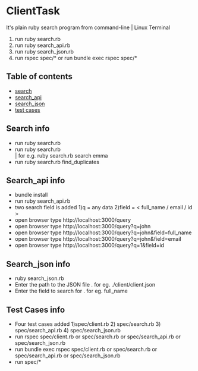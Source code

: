 # ClientTask
 It's plain ruby search program from command-line | Linux Terminal
 1) run ruby search.rb
 2) run ruby search_api.rb
 3) run ruby search_json.rb
 4) run rspec spec/* or run bundle exec rspec spec/*

## Table of contents
* [search](#search-info)
* [search_api](#search_api-info)
* [search_json](#search_json-info)
* [test cases](#test_cases-info)

## Search info
* run ruby search.rb
* run ruby search.rb <search> <search data> | for e.g. ruby search.rb search emma
* run ruby search.rb find_duplicates

## Search_api info
* bundle install
* run ruby search_api.rb
* two search field is added 1)q = any data 2)field = < full_name / email / id >
* open browser type http://localhost:3000/query
* open browser type http://localhost:3000/query?q=john
* open browser type http://localhost:3000/query?q=john&field=full_name
* open browser type http://localhost:3000/query?q=john&field=email
* open browser type http://localhost:3000/query?q=1&field=id

## Search_json info
* ruby search_json.rb
* Enter the path to the JSON file . for eg. ./client/client.json
* Enter the field to search for . for eg. full_name

## Test Cases info
* Four test cases added 1)spec/client.rb 2) spec/search.rb 3) spec/search_api.rb 4) spec/search_json.rb
* run rspec spec/client.rb or spec/search.rb or spec/search_api.rb or spec/search_json.rb
* run bundle exec rspec spec/client.rb or spec/search.rb or spec/search_api.rb or spec/search_json.rb
* run spec/*